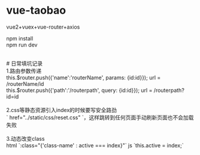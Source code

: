 # vue-taobao
vue2+vuex+vue-router+axios

npm install
<br/>
npm run dev

<br/>
# 日常填坑记录
<br/>
1.路由参数传递
<br/>
this.$router.push({'name':'routerName', params: {id:id}}); url = /routerName/id
<br/>
this.$router.push({'path':'/routerpath', query: {id:id}}); url = /routerpath?id=id
<br/>
<br/>
2.css等静态资源引入index的时候要写安全路劲
<br/>
` href="../static/css/reset.css" `，这样跳转到任何页面手动刷新页面也不会加载失败
<br/>
<br/>
3.动态改变class
<br/>
html `:class="{'class-name' : active === index}"`  js `this.active = index;`
